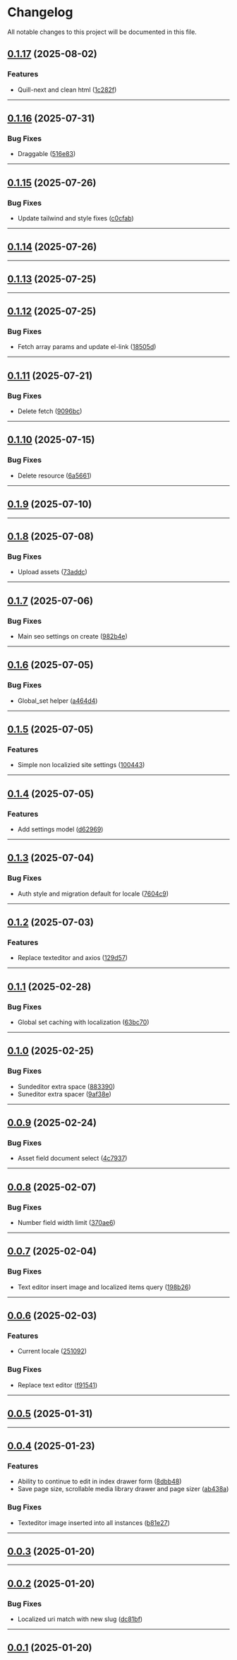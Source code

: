 <!--- BEGIN HEADER -->
# Changelog

All notable changes to this project will be documented in this file.
<!--- END HEADER -->

## [0.1.17](https://github.com/elijahworkz/invicta-admin/compare/v0.1.16...v0.1.17) (2025-08-02)

### Features

* Quill-next and clean html ([1c282f](https://github.com/elijahworkz/invicta-admin/commit/1c282fc686e418c899fd8e41db3a0e99a13e8e6c))


---

## [0.1.16](https://github.com/elijahworkz/invicta-admin/compare/v0.1.15...v0.1.16) (2025-07-31)

### Bug Fixes

* Draggable ([516e83](https://github.com/elijahworkz/invicta-admin/commit/516e838e9f26de897873dbeb0decba02b11d2097))


---

## [0.1.15](https://github.com/elijahworkz/invicta-admin/compare/v0.1.14...v0.1.15) (2025-07-26)

### Bug Fixes

* Update tailwind and style fixes ([c0cfab](https://github.com/elijahworkz/invicta-admin/commit/c0cfab0b0ac9c7947ee09a62a15a1451ebd6dfbd))


---

## [0.1.14](https://github.com/elijahworkz/invicta-admin/compare/v0.1.13...v0.1.14) (2025-07-26)


---

## [0.1.13](https://github.com/elijahworkz/invicta-admin/compare/v0.1.12...v0.1.13) (2025-07-25)


---

## [0.1.12](https://github.com/elijahworkz/invicta-admin/compare/v0.1.11...v0.1.12) (2025-07-25)

### Bug Fixes

* Fetch array params and update el-link ([18505d](https://github.com/elijahworkz/invicta-admin/commit/18505dd2db1c639f3624b3707ce7b353ffb0d86c))


---

## [0.1.11](https://github.com/elijahworkz/invicta-admin/compare/v0.1.10...v0.1.11) (2025-07-21)

### Bug Fixes

* Delete fetch ([9096bc](https://github.com/elijahworkz/invicta-admin/commit/9096bc5c6e7a90117ed5aa1b7bed71914af32fb2))


---

## [0.1.10](https://github.com/elijahworkz/invicta-admin/compare/v0.1.9...v0.1.10) (2025-07-15)

### Bug Fixes

* Delete resource ([6a5661](https://github.com/elijahworkz/invicta-admin/commit/6a5661c3d51feb914d80110afbd78154ff059489))


---

## [0.1.9](https://github.com/elijahworkz/invicta-admin/compare/v0.1.8...v0.1.9) (2025-07-10)


---

## [0.1.8](https://github.com/elijahworkz/invicta-admin/compare/v0.1.7...v0.1.8) (2025-07-08)

### Bug Fixes

* Upload assets ([73addc](https://github.com/elijahworkz/invicta-admin/commit/73addc9f1fa4a8f8471196bde8c1833f5cad1903))


---

## [0.1.7](https://github.com/elijahworkz/invicta-admin/compare/v0.1.6...v0.1.7) (2025-07-06)

### Bug Fixes

* Main seo settings on create ([982b4e](https://github.com/elijahworkz/invicta-admin/commit/982b4e5cdec8c93f8ee4a8857b0eb9b976146dbc))


---

## [0.1.6](https://github.com/elijahworkz/invicta-admin/compare/v0.1.5...v0.1.6) (2025-07-05)

### Bug Fixes

* Global_set helper ([a464d4](https://github.com/elijahworkz/invicta-admin/commit/a464d4a9c3ede7f353d13e36674a8b0f8872d743))


---

## [0.1.5](https://github.com/elijahworkz/invicta-admin/compare/v0.1.4...v0.1.5) (2025-07-05)

### Features

* Simple non localizied site settings ([100443](https://github.com/elijahworkz/invicta-admin/commit/1004437c327ad726bd3eb9e564e3026f6f697098))


---

## [0.1.4](https://github.com/elijahworkz/invicta-admin/compare/v0.1.3...v0.1.4) (2025-07-05)

### Features

* Add settings model ([d62969](https://github.com/elijahworkz/invicta-admin/commit/d62969ece8301a5308f1cd8aad6231a50cd1d683))


---

## [0.1.3](https://github.com/elijahworkz/invicta-admin/compare/v0.1.2...v0.1.3) (2025-07-04)

### Bug Fixes

* Auth style and migration default for locale ([7604c9](https://github.com/elijahworkz/invicta-admin/commit/7604c925e2176d22e9d5464dd3beb44c3f021bcb))


---

## [0.1.2](https://github.com/elijahworkz/invicta-admin/compare/v0.1.1...v0.1.2) (2025-07-03)

### Features

* Replace texteditor and axios ([129d57](https://github.com/elijahworkz/invicta-admin/commit/129d57c041bb12132e1910b1ff725287b2fe6da8))


---

## [0.1.1](https://github.com/elijahworkz/invicta-admin/compare/v0.1.0...v0.1.1) (2025-02-28)

### Bug Fixes

* Global set caching with localization ([63bc70](https://github.com/elijahworkz/invicta-admin/commit/63bc7081f700fc9acb08c1236153f31f091829bb))


---

## [0.1.0](https://github.com/elijahworkz/invicta-admin/compare/v0.0.9...v0.1.0) (2025-02-25)

### Bug Fixes

* Sundeditor extra space ([883390](https://github.com/elijahworkz/invicta-admin/commit/8833903097dddcab6223ffdc4d32c735fceef1ed))
* Suneditor extra spacer ([9af38e](https://github.com/elijahworkz/invicta-admin/commit/9af38e66974bb6ff1b6dc8941e81c8997e278dcb))


---

## [0.0.9](https://github.com/elijahworkz/invicta-admin/compare/v0.0.8...v0.0.9) (2025-02-24)

### Bug Fixes

* Asset field document select ([4c7937](https://github.com/elijahworkz/invicta-admin/commit/4c79370af389d3256dd08ef1e321896a81811033))


---

## [0.0.8](https://github.com/elijahworkz/invicta-admin/compare/v0.0.7...v0.0.8) (2025-02-07)

### Bug Fixes

* Number field width limit ([370ae6](https://github.com/elijahworkz/invicta-admin/commit/370ae6b7a10cd55589c6305f63661f83e5b70f38))


---

## [0.0.7](https://github.com/elijahworkz/invicta-admin/compare/v0.0.6...v0.0.7) (2025-02-04)

### Bug Fixes

* Text editor insert image and localized items query ([198b26](https://github.com/elijahworkz/invicta-admin/commit/198b264ddc12a7daaa455edde90018b580887fc2))


---

## [0.0.6](https://github.com/elijahworkz/invicta-admin/compare/v0.0.5...v0.0.6) (2025-02-03)

### Features

* Current locale ([251092](https://github.com/elijahworkz/invicta-admin/commit/2510926da9234675ddd2afe9728824e665a665ee))

### Bug Fixes

* Replace text editor ([f91541](https://github.com/elijahworkz/invicta-admin/commit/f915415c99796944019c3c3d2e7187734e029cef))


---

## [0.0.5](https://github.com/elijahworkz/invicta-admin/compare/v0.0.4...v0.0.5) (2025-01-31)


---

## [0.0.4](https://github.com/elijahworkz/invicta-admin/compare/v0.0.3...v0.0.4) (2025-01-23)

### Features

* Ability to continue to edit in index drawer form ([8dbb48](https://github.com/elijahworkz/invicta-admin/commit/8dbb48fffa5df10d33dff09f650302f80190ecd2))
* Save page size, scrollable media library drawer and page sizer ([ab438a](https://github.com/elijahworkz/invicta-admin/commit/ab438ade5eb38f3e10ba68d50bdd7b99aa10d48b))

### Bug Fixes

* Texteditor image inserted into all instances ([b81e27](https://github.com/elijahworkz/invicta-admin/commit/b81e273dc38a88fb2534085f8073fe72a812c01a))


---

## [0.0.3](https://github.com/elijahworkz/invicta-admin/compare/v0.0.2...v0.0.3) (2025-01-20)


---

## [0.0.2](https://github.com/elijahworkz/invicta-admin/compare/v0.0.1...v0.0.2) (2025-01-20)

### Bug Fixes

* Localized uri match with new slug ([dc81bf](https://github.com/elijahworkz/invicta-admin/commit/dc81bf4fe5fa2b7b870217290c0b65049b42f8a8))


---

## [0.0.1](https://github.com/elijahworkz/invicta-admin/compare/0.0.0...v0.0.1) (2025-01-20)


